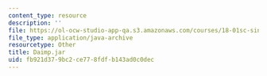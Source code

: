 ```yaml
---
content_type: resource
description: ''
file: https://ol-ocw-studio-app-qa.s3.amazonaws.com/courses/18-01sc-single-variable-calculus-fall-2010/fb921d379bc2ce778fdfb143ad0c0dec_Daimp.jar
file_type: application/java-archive
resourcetype: Other
title: Daimp.jar
uid: fb921d37-9bc2-ce77-8fdf-b143ad0c0dec
---
```

